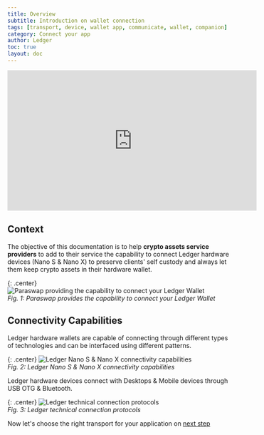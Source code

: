 ```yaml
---
title: Overview
subtitle: Introduction on wallet connection
tags: [transport, device, wallet app, communicate, wallet, companion]
category: Connect your app
author: Ledger
toc: true
layout: doc
---
```


<div class="uk-text-center">
	<iframe width="560" height="315" src="https://www.youtube.com/embed/AbiSOalYPHI?controls=0" title="YouTube video player" frameborder="0" allow="accelerometer; autoplay; clipboard-write; encrypted-media; gyroscope; picture-in-picture" allowfullscreen></iframe>
</div>

## Context
The objective of this documentation is to help **crypto assets service providers** to add to their service the capability to connect Ledger hardware devices (Nano S & Nano X) to preserve clients' self custody and always let them keep crypto assets in their hardware wallet.

{: .center}
![Paraswap providing the capability to connect your Ledger Wallet](../images/overview.png)  
*Fig. 1: Paraswap provides the capability to connect your Ledger Wallet*

## Connectivity Capabilities
Ledger hardware wallets are capable of connecting through different types of technologies and can be interfaced using different patterns. 

{: .center}
![Ledger Nano S & Nano X connectivity capabilities](../images/connectivity1.png)  
*Fig. 2: Ledger Nano S & Nano X connectivity capabilities*

Ledger hardware devices connect with Desktops & Mobile devices through USB OTG & Bluetooth.

{: .center}
![Ledger technical connection protocols](../images/connectivity2.png)  
*Fig. 3: Ledger technical connection protocols*

Now let's choose the right transport for your application on [next step](../choose-the-transport)
